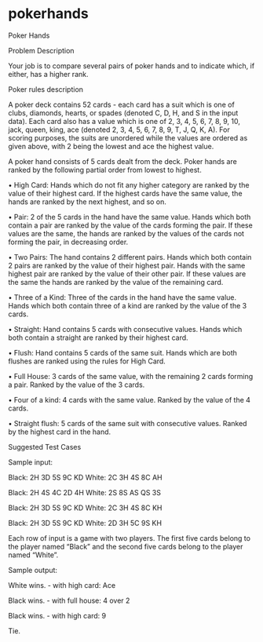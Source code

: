 # pokerhands

Poker Hands

Problem Description

Your job is to compare several pairs of poker hands and to indicate which, if 
either, has a higher rank.

Poker rules description

A poker deck contains 52 cards - each card has a suit which is one of clubs, 
diamonds, hearts, or spades (denoted C, D, H, and S in the input data). Each card 
also has a value which is one of 2, 3, 4, 5, 6, 7, 8, 9, 10, jack, queen, king, ace 
(denoted 2, 3, 4, 5, 6, 7, 8, 9, T, J, Q, K, A). For scoring purposes, the suits are 
unordered while the values are ordered as given above, with 2 being the lowest 
and ace the highest value.

A poker hand consists of 5 cards dealt from the deck. Poker hands are ranked by 
the following partial order from lowest to highest.

•  High Card: Hands which do not fit any higher category are ranked by the 
value of their highest card. If the highest cards have the same value, the 
hands are ranked by the next highest, and so on.

•  Pair: 2 of the 5 cards in the hand have the same value. Hands which both 
contain a pair are ranked by the value of the cards forming the pair. If 
these values are the same, the hands are ranked by the values of the cards 
not forming the pair, in decreasing order.

•  Two Pairs: The hand contains 2 different pairs. Hands which both contain 
2 pairs are ranked by the value of their highest pair. Hands with the same 
highest pair are ranked by the value of their other pair. If these values are 
the same the hands are ranked by the value of the remaining card.

•  Three of a Kind: Three of the cards in the hand have the same value. Hands 
which both contain three of a kind are ranked by the value of the 3 cards.

•  Straight: Hand contains 5 cards with consecutive values. Hands which 
both contain a straight are ranked by their highest card. 

•  Flush: Hand contains 5 cards of the same suit. Hands which are both 
flushes are ranked using the rules for High Card.

•  Full House: 3 cards of the same value, with the remaining 2 cards forming 
a pair. Ranked by the value of the 3 cards.

•  Four of a kind: 4 cards with the same value. Ranked by the value of the 4 
cards.

•  Straight flush: 5 cards of the same suit with consecutive values. Ranked by 
the highest card in the hand.

Suggested Test Cases

Sample input:

Black: 2H 3D 5S 9C KD White: 2C 3H 4S 8C AH

Black: 2H 4S 4C 2D 4H White: 2S 8S AS QS 3S

Black: 2H 3D 5S 9C KD White: 2C 3H 4S 8C KH

Black: 2H 3D 5S 9C KD White: 2D 3H 5C 9S KH

Each row of input is a game with two players. The first five cards belong to the 
player named “Black” and the second five cards belong to the player named 
“White”.

Sample output:

White wins. - with high card: Ace 

Black wins. - with full house: 4 over 2 

Black wins. - with high card: 9

Tie.
